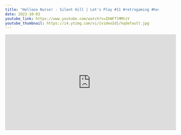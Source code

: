 ```yaml
---
title: "Hellooo Nurse! - Silent Hill | Let's Play #11 #retrogaming #horrorgaming"
date: 2023-10-03
youtube_link: https://www.youtube.com/watch?v=ZkNFTlMMtzY
youtube_thumbnail: https://i4.ytimg.com/vi/{videoId}/hqdefault.jpg
---
```

<iframe width="560" height="315" src="https://www.youtube.com/embed/ZkNFTlMMtzY" title="Hellooo Nurse! - Silent Hill | Let's Play #11 #retrogaming #horrorgaming" frameborder="0" allow="accelerometer; autoplay; clipboard-write; encrypted-media; gyroscope; picture-in-picture; web-share" allowfullscreen></iframe>
